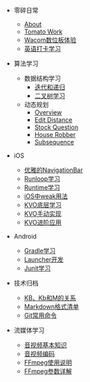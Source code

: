 - 零碎日常
  - [About](about.md)
  - [Tomato Work](tomato.md)
  - [Wacom数位板体验](wacom.md)
  <!-- - [镜头里杂七杂八](photo.md) -->
  - [英语打卡学习](mark.md)
  <!-- - [瞎拍合集](live.md) -->
- 算法学习
  - 数据结构学习
    - [迭代和递归](traverse.md)
    - [二叉树学习](binary.md)
  - 动态规划
    - [Overview](dp.md)
    - [Edit Distance](EditDistance.md)
    - [Stock Question](Stock.md)
    - [House Robber](HouseRobber.md)
    - [Subsequence](Subsequences.md)
    <!-- - [Drop Egg](SuperEggDrop.md) -->
    <!-- - [KMP](kmp.md) -->
  
  <!-- - 双指针与滑动窗口
  - 单调栈和单调队列
  - 二分查找 -->
  
  
- iOS
  - [优雅的NavigationBar](navbar.md)
  - [Runloop学习](runloop.md)
  - [Runtime学习](runtime.md)
  - [iOS中weak用法](point.md)
  - [KVO底层学习](kvo.md)
  - [KVO手动实现](kvo2.md)
  - [KVO进阶应用](kvo3.md)

- Android
  - [Gradle学习](gradle.md)
  - [Launcher开发](launcher.md)
  - [Junit学习](junit.md)

- 技术归档
  - [KB、Kb和M的关系](kb.md)
  - [Markdown格式清单](markdown.md)
  - [Git常用命令](git.md)

- 流媒体学习
  - [音视频基本知识](media-summary.md)
  - [音视频编码](media-coding.md)
  - [FFmpeg使用说明](streaming.md)
  - [FFmpeg参数详解](FFmpeg.md)

<!-- - **Links**
- [![](https://www.weibo.com/favicon.ico) 微博](https://www.weibo.com/u/1826736977) -->
